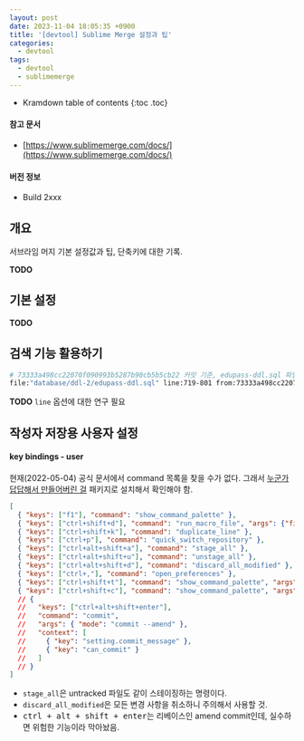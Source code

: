 ```yaml
---
layout: post
date: 2023-11-04 18:05:35 +0900
title: '[devtool] Sublime Merge 설정과 팁'
categories:
  - devtool
tags:
  - devtool
  - sublimemerge
---
```


* Kramdown table of contents
{:toc .toc}

#### 참고 문서

- [https://www.sublimemerge.com/docs/](https://www.sublimemerge.com/docs/)

#### 버전 정보

- Build 2xxx


## 개요

서브라임 머지 기본 설정값과 팁, 단축키에 대한 기록.

**TODO**


## 기본 설정

**TODO**


## 검색 기능 활용하기

```bash
# 73333a498cc22070f090993b5287b90cb5b5cb22 커밋 기준, edupass-ddl.sql 파일 719-801 라인의 변경점 보기
file:"database/ddl-2/edupass-ddl.sql" line:719-801 from:73333a498cc22070f090993b5287b90cb5b5cb22
```

**TODO** `line` 옵션에 대한 연구 필요


## 작성자 저장용 사용자 설정

#### key bindings - user

현재(2022-05-04) 공식 문서에서 command 목록을 찾을 수가 없다. 그래서 [누군가 답답해서 만들어버린 걸](https://github.com/Sublime-Instincts/CommandsBrowser) 패키지로 설치해서 확인해야 함.

```json
[
  { "keys": ["f1"], "command": "show_command_palette" },
  { "keys": ["ctrl+shift+d"], "command": "run_macro_file", "args": {"file": "res://Packages/Default/Delete Line.sublime-macro"} },
  { "keys": ["ctrl+shift+k"], "command": "duplicate_line" },
  { "keys": ["ctrl+p"], "command": "quick_switch_repository" },
  { "keys": ["ctrl+alt+shift+a"], "command": "stage_all" },
  { "keys": ["ctrl+alt+shift+u"], "command": "unstage_all" },
  { "keys": ["ctrl+alt+shift+d"], "command": "discard_all_modified" },
  { "keys": ["ctrl+,"], "command": "open_preferences" },
  { "keys": ["ctrl+shift+t"], "command": "show_command_palette", "args": {"command": "create_tag"} },
  { "keys": ["ctrl+shift+c"], "command": "show_command_palette", "args": {"command": "commit"} }
  // { 
  //   "keys": ["ctrl+alt+shift+enter"], 
  //   "command": "commit", 
  //   "args": { "mode": "commit --amend" }, 
  //   "context": [
  //     { "key": "setting.commit_message" }, 
  //     { "key": "can_commit" }
  //   ]
  // }
]
```

- `stage_all`은 untracked 파일도 같이 스테이징하는 명령이다. 
- `discard_all_modified`은 모든 변경 사항을 취소하니 주의해서 사용할 것. 
- <kbd>ctrl + alt + shift + enter</kbd>는 리베이스인 amend commit인데, 실수하면 위험한 기능이라 막아놨음.
